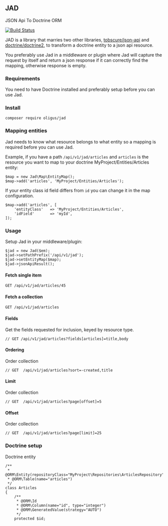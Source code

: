 JAD
---
JSON Api To Doctrine ORM

[![Build Status](https://travis-ci.org/oligus/jad.svg?branch=master)](https://travis-ci.org/oligus/jad)

JAD is a library that marries two other libraries, [tobscure/json-api](https://github.com/tobscure/json-api) and
[doctrine/doctrine2](https://github.com/doctrine/doctrine2), to transform a doctrine entity to a json api resource.

You preferably use Jad in a middleware or plugin where Jad will capture the request by itself and return a json response
if it can correctly find the mapping, otherwise response is empty.

### Requirements

You need to have Doctrine installed and preferably setup before you can use Jad.

### Install

`composer require oligus/jad`

### Mapping entities

Jad needs to know what resource belongs to what entity so a mapping is required before you can use Jad.

Example, if you have a path `/api/v1/jad/articles` and `articles` is the resource you want to map to your doctrine
MyProject/Entities/Articles entity:

```
$map = new Jad\Map\EntityMap();
$map->add('articles', 'MyProject/Entities/Articles');
```

If your entity class id field differs from `id` you can change it in the map configuration.

```
$map->add('articles', [
    'entityClass'   => 'MyProject/Entities/Articles',
    'idField'       => 'myId',
]);
```

### Usage

Setup Jad in your middleware/plugin:

```
$jad = new Jad($em);
$jad->setPathPrefix('/api/v1/jad');
$jad->setEntityMap($map);
$jad->jsonApiResult();
```

#### Fetch single item

```
GET /api/v1/jad/articles/45
```

#### Fetch a collection

```
GET /api/v1/jad/articles
```

#### Fields
Get the fields requested for inclusion, keyed by resource type.
```
// GET /api/v1/jad/articles?fields[articles]=title,body
```

#### Ordering
Order collection
```
// GET  /api/v1/jad/articles?sort=-created,title
```

#### Limit
Order collection
```
// GET  /api/v1/jad/articles?page[offset]=5
```

#### Offset
Order collection
```
// GET  /api/v1/jad/articles?page[limit]=25
```

### Doctrine setup

Doctrine entity
```
/**
 * @ORM\Entity(repositoryClass="MyProject\Repositories\ArticlesRepository")
 * @ORM\Table(name="articles")
 */
class Articles
{
    /**
     * @ORM\Id
     * @ORM\Column(name="id", type="integer")
     * @ORM\GeneratedValue(strategy="AUTO")
     */
    protected $id;

```